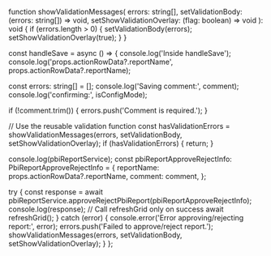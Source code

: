 function showValidationMessages(
  errors: string[],
  setValidationBody: (errors: string[]) => void,
  setShowValidationOverlay: (flag: boolean) => void
): void {
  if (errors.length > 0) {
    setValidationBody(errors);
    setShowValidationOverlay(true);
  }
}



const handleSave = async () => {
  console.log('Inside handleSave');
  console.log('props.actionRowData?.reportName', props.actionRowData?.reportName);

  const errors: string[] = [];
  console.log('Saving comment:', comment);
  console.log('confirming:', isConfigMode);

  if (!comment.trim()) {
    errors.push('Comment is required.');
  }

  // Use the reusable validation function
  const hasValidationErrors = showValidationMessages(errors, setValidationBody, setShowValidationOverlay);
  if (hasValidationErrors) {
    return;
  }

  console.log(pbiReportService);
  const pbiReportApproveRejectInfo: PbiReportApproveRejectInfo = {
    reportName: props.actionRowData?.reportName,
    comment: comment,
  };

  try {
    const response = await pbiReportService.approveRejectPbiReport(pbiReportApproveRejectInfo);
    console.log(response);
    // Call refreshGrid only on success
    await refreshGrid(); 
  } catch (error) {
    console.error('Error approving/rejecting report:', error);
    errors.push('Failed to approve/reject report.');
    showValidationMessages(errors, setValidationBody, setShowValidationOverlay);
  }
};
